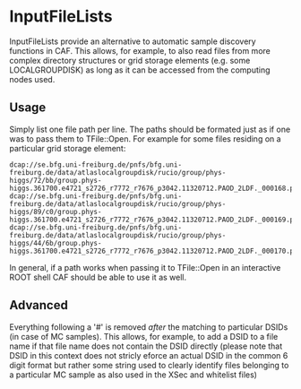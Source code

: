 InputFileLists
======================
InputFileLists provide an alternative to automatic sample discovery functions
in CAF. This allows, for example, to also read files from more complex 
directory structures or grid storage elements (e.g. some LOCALGROUPDISK) as 
long as it can be accessed from the computing nodes used.

Usage
---------------------
Simply list one file path per line. The paths should be formated just as if one
was to pass them to TFile::Open. For example for some files residing on a 
particular grid storage element:

```
dcap://se.bfg.uni-freiburg.de/pnfs/bfg.uni-freiburg.de/data/atlaslocalgroupdisk/rucio/group/phys-higgs/72/bb/group.phys-higgs.361700.e4721_s2726_r7772_r7676_p3042.11320712.PAOD_2LDF._000168.pool.root
dcap://se.bfg.uni-freiburg.de/pnfs/bfg.uni-freiburg.de/data/atlaslocalgroupdisk/rucio/group/phys-higgs/89/c0/group.phys-higgs.361700.e4721_s2726_r7772_r7676_p3042.11320712.PAOD_2LDF._000169.pool.root
dcap://se.bfg.uni-freiburg.de/pnfs/bfg.uni-freiburg.de/data/atlaslocalgroupdisk/rucio/group/phys-higgs/44/6b/group.phys-higgs.361700.e4721_s2726_r7772_r7676_p3042.11320712.PAOD_2LDF._000170.pool.root
```

In general, if a path works when passing it to TFile::Open in an interactive 
ROOT shell CAF should be able to use it as well.


Advanced
---------------------
Everything following a '#' is removed *after* the matching to particular DSIDs
(in case of MC samples). This allows, for example, to add a DSID to a file name
if that file name does not contain the DSID directly (please note that DSID 
in this context does not stricly eforce an actual DSID in the common 6 digit 
format but rather some string used to clearly identify files belonging to a
particular MC sample as also used in the XSec and whitelist files)
